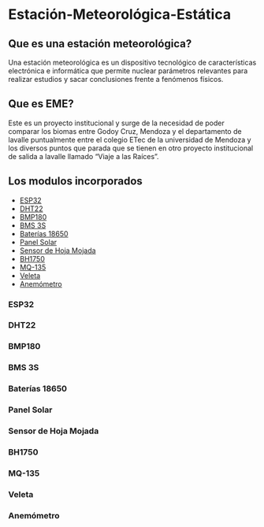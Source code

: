 # Estación-Meteorológica-Estática
## Que es una estación meteorológica?
Una estación meteorológica es un dispositivo tecnológico de características electrónica e informática que permite nuclear parámetros relevantes para realizar estudios y sacar conclusiones frente a fenómenos físicos.
## Que es EME?
Este es un proyecto institucional y surge de la necesidad de poder comparar los biomas entre Godoy Cruz, Mendoza y el departamento de lavalle puntualmente entre el colegio ETec de la universidad de Mendoza y los diversos puntos que parada que se tienen en otro proyecto institucional de salida a lavalle llamado “Viaje a las Raíces”.
## Los modulos incorporados

  - [ESP32](#ESP32)
  - [DHT22](#DHT22)
  - [BMP180](#BMP180)
  - [BMS 3S](#BMS-3S)
  - [Baterías 18650](#Baterías-18650)
  - [Panel Solar](#Panel-Solar)
  - [Sensor de Hoja Mojada](#Sensor-de-Hoja-Mojada)
  - [BH1750](#BH1750)
  - [MQ-135](#MQ-135)
  - [Veleta](#Veleta)
  - [Anemómetro](#Anemómetro)
    
### ESP32
### DHT22
### BMP180
### BMS 3S
### Baterías 18650
### Panel Solar
### Sensor de Hoja Mojada
### BH1750 
### MQ-135
### Veleta
### Anemómetro 
